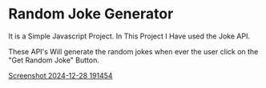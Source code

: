 # Random Joke Generator 

It is a Simple Javascript Project. In This Project I Have used the Joke API.

These API's Will generate the random jokes when ever the user click on the "Get Random Joke" Button.

[Screenshot 2024-12-28 191454](https://github.com/user-attachments/assets/f594c36d-f37f-4cde-9915-604326d8588b)
